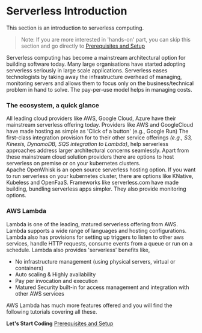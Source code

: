# Serverless Introduction
This section is an introduction to serverless computing. 
> Note: If you are more interested in 'hands-on' part, you can skip this section and go directly to
[Prerequisites and Setup](02-terraform-and-aws-cli-installation.md)  

Serverless computing has become a mainstream architectural option for building software today. 
Many large organisations have started adopting serverless seriously in large scale applications. 
Serverless eases technologists by taking away the infrastructure overhead of managing, monitoring servers and allows them 
to focus only on the business/technical problem in hand to solve. The pay-per-use model helps in managing costs. 

### The ecosystem, a quick glance
All leading cloud providers like AWS, Google Cloud, Azure have their mainstream serverless offering today. 
Providers like AWS and GoogleCloud have made hosting as simple as 'Click of a button'  (e.g., Google Run) 
The first-class integration provision for to their other service offerings _(e.g., S3, Kinesis, DynamoDB, SQS integration to Lambda)_, 
help serverless approaches address larger architectural concerns seamlessly. 
Apart from these mainstream cloud solution providers there are options to host serverless on premise or on your kubernetes clusters.  
Apache OpenWhisk is an open source serverless hosting option.  If you want to run serverless on your kubernetes cluster, 
there are options like KNative, Kubeless and OpenFaaS. Frameworks like serverless.com have made building, bundling serverless apps 
simpler. They also provide monitoring options.

### AWS Lambda
Lambda is one of the leading, matured serverless offering from AWS. Lambda supports a wide range of languages and 
hosting configurations. Lambda also has provisions for setting up triggers to listen to other aws services, handle HTTP requests, 
consume events from a queue or run on a schedule. Lambda also provides 'serverless' benefits like, 

- No infrastructure management (using physical servers, virtual or containers)
- Auto scaling & Highly availability
- Pay per invocation and execution 
- Matured Security built-in for access management and integration with other AWS services

AWS Lambda has much more features offered and you will find the following tutorials covering all these.

**Let's Start Coding** [Prerequisites and Setup](02-terraform-and-aws-cli-installation.md)
